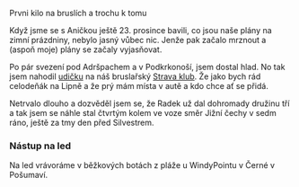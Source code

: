 Prvni kilo na bruslích a trochu k tomu

Když jsme se s Aničkou ještě 23. prosince bavili, co jsou naše plány na zimní prázdniny, nebylo jasný vůbec nic. Jenže pak začalo mrznout a (aspoň moje) plány se začaly vyjasňovat.

Po pár svezení pod Adršpachem a v Podkrkonoší, jsem dostal hlad. No tak jsem nahodil [udičku](udičku) na náš bruslařský [Strava klub](TODO). Že jako bych rád celodeňák na Lipně a že prý mám místa v autě a kdo chce ať se přidá.

Netrvalo dlouho a dozvěděl jsem se, že Radek už dal dohromady družinu tří a tak jsem se náhle stal čtvrtým kolem ve voze směr Jižní čechy v sedm ráno, ještě za tmy den před Silvestrem.

### Nástup na led

Na led vrávoráme v běžkových botách z pláže u WindyPointu v Černé v Pošumaví.

